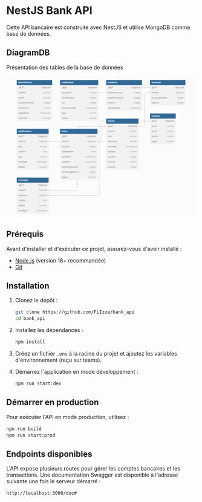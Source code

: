 # NestJS Bank API

Cette API bancaire est construite avec NestJS et utilise MongoDB comme base de données.

## DiagramDB

Présentation des tables de la base de données

![alt text](image.png)

## Prérequis

Avant d'installer et d'exécuter ce projet, assurez-vous d'avoir installé :
- [Node.js](https://nodejs.org/) (version 16+ recommandée)
- [Git](https://git-scm.com/)

## Installation

1. Clonez le dépôt :
   ```sh
   git clone https://github.com/FLIzze/bank_api
   cd bank_api
   ```

2. Installez les dépendances :
   ```sh
   npm install
   ```

3. Créez un fichier `.env` à la racine du projet et ajoutez les variables d'environnement (reçu sur teams).

4. Démarrez l'application en mode développement :
   ```sh
   npm run start:dev
   ```

## Démarrer en production

Pour exécuter l'API en mode production, utilisez :
```sh
npm run build
npm run start:prod
```

## Endpoints disponibles

L'API expose plusieurs routes pour gérer les comptes bancaires et les transactions. Une documentation Swagger est disponible à l'adresse suivante une fois le serveur démarré :
```
http://localhost:3000/doc#
```
